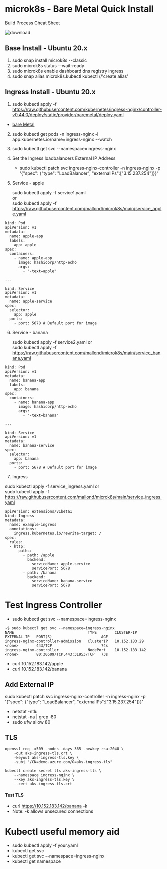 # microk8s - Bare Metal Quick Install
Build Process Cheat Sheet  

![download](https://user-images.githubusercontent.com/993459/111545821-ea5d5880-8733-11eb-9352-d22f812e9fb0.png)

## Base Install - Ubuntu 20.x
1. sudo snap install microk8s --classic
2. sudo microk8s status --wait-ready
3. sudo microk8s enable dashboard dns registry ingress
4. sudo snap alias microk8s.kubectl kubectl    //'create alias'

## Ingress Install - Ubuntu 20.x

1. sudo kubectl apply -f https://raw.githubusercontent.com/kubernetes/ingress-nginx/controller-v0.44.0/deploy/static/provider/baremetal/deploy.yaml

- [bare Metal](https://kubernetes.github.io/ingress-nginx/deploy/#bare-metal)

2. sudo kubectl get pods -n ingress-nginx   -l app.kubernetes.io/name=ingress-nginx --watch
3. sudo kubectl get svc --namespace=ingress-nginx
4. Set the Ingress loadbalancers External IP Address 
   - sudo kubectl patch svc ingress-nginx-controller -n ingress-nginx -p '{"spec": {"type": "LoadBalancer", "externalIPs":["3.15.237.254"]}}'

5. Service -  apple

   sudo kubectl apply -f service1.yaml  
   or  
   sudo kubectl apply -f https://raw.githubusercontent.com/mallond/microk8s/main/service_apple.yaml  
   
```
kind: Pod
apiVersion: v1
metadata:
  name: apple-app
  labels:
    app: apple
spec:
  containers:
    - name: apple-app
      image: hashicorp/http-echo
      args:
        - "-text=apple"

---

kind: Service
apiVersion: v1
metadata:
  name: apple-service
spec:
  selector:
    app: apple
  ports:
    - port: 5678 # Default port for image
```

6. Service - banana

   sudo kubectl apply -f service2.yaml 
   or  
   sudo kubectl apply -f https://raw.githubusercontent.com/mallond/microk8s/main/service_banana.yaml  
   
   
```
kind: Pod
apiVersion: v1
metadata:
  name: banana-app
  labels:
    app: banana
spec:
  containers:
    - name: banana-app
      image: hashicorp/http-echo
      args:
        - "-text=banana"

---

kind: Service
apiVersion: v1
metadata:
  name: banana-service
spec:
  selector:
    app: banana
  ports:
    - port: 5678 # Default port for image
```

7. Ingress 

sudo kubectl apply -f service_ingress.yaml 
   or  
   sudo kubectl apply -f https://raw.githubusercontent.com/mallond/microk8s/main/service_ingress.yaml

```
apiVersion: extensions/v1beta1
kind: Ingress
metadata:
  name: example-ingress
  annotations:
    ingress.kubernetes.io/rewrite-target: /
spec:
  rules:
  - http:
      paths:
        - path: /apple
          backend:
            serviceName: apple-service
            servicePort: 5678
        - path: /banana
          backend:
            serviceName: banana-service
            servicePort: 5678

```

# Test Ingress Controller

- sudo kubectl get svc --namespace=ingress-nginx
```
~$ sudo kubectl get svc --namespace=ingress-nginx
NAME                                 TYPE        CLUSTER-IP       EXTERNAL-IP   PORT(S)                      AGE
ingress-nginx-controller-admission   ClusterIP   10.152.183.29    <none>        443/TCP                      74s
ingress-nginx-controller             NodePort    10.152.183.142   <none>        80:30609/TCP,443:31953/TCP   73s
```
- curl 10.152.183.142/apple
- curl 10.152.183.142/banana

## Add External IP
sudo kubectl patch svc ingress-nginx-controller -n ingress-nginx -p '{"spec": {"type": "LoadBalancer", "externalIPs":["3.15.237.254"]}}'
- netstat -ntlu
- netstat -na | grep :80
- sudo ufw allow 80

## TLS
```
openssl req -x509 -nodes -days 365 -newkey rsa:2048 \
    -out aks-ingress-tls.crt \
    -keyout aks-ingress-tls.key \
    -subj "/CN=demo.azure.com/O=aks-ingress-tls"
```
```
kubectl create secret tls aks-ingress-tls \
    --namespace ingress-nginx \
    --key aks-ingress-tls.key \
    --cert aks-ingress-tls.crt
```
#### Test TLS
- curl https://10.152.183.142/banana -k
- Note: -k allows unsecured connections

# Kubectl useful memory aid
- sudo kubectl apply -f your.yaml  
- kubectl get svc  
- kubectl get svc --namespace=ingress-nginx
- kubectl get namespace




